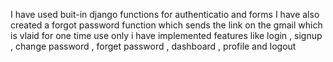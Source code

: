 I have used buit-in django functions for authenticatio and forms
I have also created a forgot password function which sends the link on the gmail which is vlaid for one time use only
i have implemented features like login , signup , change password , forget password , dashboard , profile and logout
